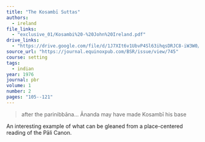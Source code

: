 ```yaml
---
title: "The Kosambī Suttas"
authors:
  - ireland
file_links:
  - "exclusive_01/Kosambi%20-%20John%20Ireland.pdf"
drive_links:
  - "https://drive.google.com/file/d/1J7XIt6v1UbvP4Sl63ihqsDRJC8-iW3W0/view?usp=drivesdk"
source_url: "https://journal.equinoxpub.com/BSR/issue/view/745"
course: setting
tags:
  - indian
year: 1976
journal: pbr
volume: 1
number: 2
pages: "105--121"
---
```


> after the parinibbāna... Ānanda may have made Kosambī his base

An interesting example of what can be gleaned from a place-centered reading of the Pāli Canon.

